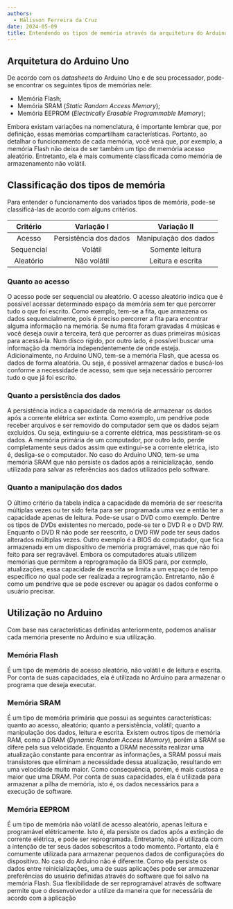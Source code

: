 ```yaml
---
authors:
  - Hálisson Ferreira da Cruz
date: 2024-05-09
title: Entendendo os tipos de memória através da arquitetura do Arduino Uno
---
```


## Arquitetura do Arduino Uno

De acordo com os _datasheets_ do Arduino Uno e de seu processador, pode-se encontrar os seguintes tipos
de memórias nele:

- Memória Flash;
- Memória SRAM (_Static Random Access Memory_);
- Memória EEPROM (_Electrically Erasable Programmable Memory_);

Embora existam variações na nomenclatura, é importante lembrar que, por definição, essas memórias compartilham características. Portanto, ao detalhar o funcionamento de cada memória, você verá que, por exemplo, a memória Flash não deixa de ser também um tipo de memória acesso aleatório. Entretanto, ela é mais comumente classificada como memória de armazenamento não volátil.

## Classificação dos tipos de memória

Para entender o funcionamento dos variados tipos de memória, pode-se classificá-las de acordo com alguns critérios.

|  Critério  |       Variação I       |      Variação II      |
| :--------: | :--------------------: | :-------------------: |
|   Acesso   | Persistência dos dados | Manipulação dos dados |
| Sequencial |        Volátil         |    Somente leitura    |
| Aleatório  |      Não volátil       |   Leitura e escrita   |

### Quanto ao acesso

O acesso pode ser sequencial ou aleatório. O acesso aleatório indica que é possível acessar determinado espaço da memória sem ter que percorrer tudo o que foi escrito. Como exemplo, tem-se a fita, que armazena os dados sequencialmente, pois é preciso percorrer a fita para encontrar alguma informação na memória. Se numa fita foram gravadas 4 músicas e você deseja ouvir a terceira, terá que percorrer as duas primeiras músicas para acessá-la. Num disco rígido, por outro lado, é possível buscar uma informação da memória independentemente de onde esteja. Adicionalmente, no Arduino UNO, tem-se a memória Flash, que acessa os dados de forma aleatória. Ou seja, é possível armazenar dados e buscá-los conforme a necessidade de acesso, sem que seja necessário percorrer tudo o que já foi escrito.

### Quanto a persistência dos dados

A persistência indica a capacidade da memória de armazenar os dados após a corrente elétrica ser extinta. Como exemplo, um pendrive pode receber arquivos e ser removido do computador sem que os dados sejam excluídos. Ou seja, extinguiu-se a corrente elétrica, mas pessistiram-se os dados. A memória primária de um computador, por outro lado, perde completamente seus dados assim que extingui-se a corrente elétrica, isto é, desliga-se o computador. No caso do Arduino UNO, tem-se uma memória SRAM que não persiste os dados após a reinicialização, sendo utilizada para salvar as referências aos dados utilizados pelo software.

### Quanto a manipulação dos dados

O último critério da tabela indica a capacidade da memória de ser reescrita múltiplas vezes ou ter sido feita para ser programada uma vez e então ter a capacidade apenas de leitura. Pode-se usar o DVD como exemplo. Dentre os tipos de DVDs existentes no mercado, pode-se ter o DVD R e o DVD RW. Enquanto o DVD R não pode ser reescrito, o DVD RW pode ter seus dados alterados múltiplas vezes. Outro exemplo é a BIOS do computador, que fica armazenada em um dispositivo de memória programável, mas que não foi feito para ser regravável. Embora os computadores atuais utilizem memórias que permitem a reprogramação da BIOS para, por exemplo, atualizações, essa capacidade de escrita se limita a um espaço de tempo específico no qual pode ser realizada a reprogramção. Entretanto, não é como um pendrive que se pode escrever ou apagar os dados conforme o usuário precisar.

## Utilização no Arduino

Com base nas características definidas anteriormente, podemos analisar cada memória presente no Arduino e sua utilização.

### Memória Flash

É um tipo de memória de acesso aleatório, não volátil e de leitura e escrita. Por conta de suas capacidades, ela é utilizada no Arduino para armazenar o programa que deseja executar.

### Memória SRAM

É um tipo de memória primária que possui as seguintes características: quanto ao acesso, aleatório; quanto a persistência, volátil; quanto a manipulação dos dados, leitura e escrita. Existem outros tipos de memória RAM, como a DRAM (_Dynamic Random Access Memory_), porém a SRAM se difere pela sua velocidade. Enquanto a DRAM necessita realizar uma atualização constante para encontrar as informações, a SRAM possui mais transistores que eliminam a necessidade dessa atualização, resultando em uma velocidade muito maior. Como consequência, porém, é mais custosa e maior que uma DRAM. Por conta de suas capacidades, ela é utilizada para armazenar a pilha de memória, isto é, os dados necessários para a execução de software.

### Memória EEPROM

É um tipo de memória não volátil de acesso aleatório, apenas leitura e programável elétricamente. Isto é, ela persiste os dados após a extinção de corrente elétrica, e pode ser reprogramada. Entretanto, não é utilizada com a intenção de ter seus dados sobescritos a todo momento. Portanto, ela é comumente utilizada para armazenar pequenos dados de configurações do dispositivo. No caso do Arduino não é diferente. Como ela persiste os dados entre reinicializações, uma de suas aplicações pode ser armazenar preferências do usuário definidas através do software que foi salvo na memória Flash. Sua flexibilidade de ser reprogramável através de software permite que o desenvolvedor a utilize da maneira que for necessária de acordo com a aplicação
